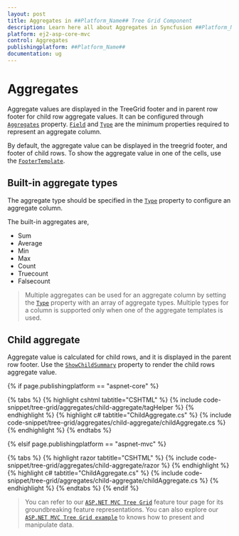 ```yaml
---
layout: post
title: Aggregates in ##Platform_Name## Tree Grid Component
description: Learn here all about Aggregates in Syncfusion ##Platform_Name## Tree Grid component of Syncfusion Essential JS 2 and more.
platform: ej2-asp-core-mvc
control: Aggregates
publishingplatform: ##Platform_Name##
documentation: ug
---
```



# Aggregates

Aggregate values are displayed in the TreeGrid footer and in parent row footer for child row aggregate values. It can be configured through [`Aggregates`](https://help.syncfusion.com/cr/cref_files/aspnetcore-js2/Syncfusion.EJ2~Syncfusion.EJ2.TreeGrid.TreeGrid~Aggregates.html) property.
 [`Field`](https://help.syncfusion.com/cr/cref_files/aspnetcore-js2/Syncfusion.EJ2~Syncfusion.EJ2.TreeGrid.TreeGridAggregateColumn~Field.html) and [`Type`](https://help.syncfusion.com/cr/cref_files/aspnetcore-js2/Syncfusion.EJ2~Syncfusion.EJ2.TreeGrid.TreeGridAggregateColumn~Type.html) are the minimum properties required to represent an aggregate column.

By default, the aggregate value can be displayed in the treegrid footer, and footer of child rows. To show the aggregate value in one of the cells, use the [`FooterTemplate`](https://help.syncfusion.com/cr/cref_files/aspnetcore-js2/Syncfusion.EJ2~Syncfusion.EJ2.TreeGrid.TreeGridAggregateColumn~FooterTemplate.html).

## Built-in aggregate types

The aggregate type should be specified in the [`Type`](https://help.syncfusion.com/cr/cref_files/aspnetcore-js2/Syncfusion.EJ2~Syncfusion.EJ2.TreeGrid.TreeGridAggregateColumn~Type.html) property to configure an aggregate column.

The built-in aggregates are,
* Sum
* Average
* Min
* Max
* Count
* Truecount
* Falsecount

> Multiple aggregates can be used for an aggregate column by setting the [`Type`](https://help.syncfusion.com/cr/cref_files/aspnetcore-js2/Syncfusion.EJ2~Syncfusion.EJ2.TreeGrid.TreeGridAggregateColumn~Type.html) property with an array of aggregate types.
> Multiple types for a column is supported only when one of the aggregate templates is used.

## Child aggregate

Aggregate value is calculated for child rows, and it is displayed in the parent row footer. Use the [`ShowChildSummary`](https://help.syncfusion.com/cr/cref_files/aspnetcore-js2/Syncfusion.EJ2~Syncfusion.EJ2.TreeGrid.TreeGridAggregate~ShowChildSummary.html) property to render the child rows aggregate value.

{% if page.publishingplatform == "aspnet-core" %}

{% tabs %}
{% highlight cshtml tabtitle="CSHTML" %}
{% include code-snippet/tree-grid/aggregates/child-aggregate/tagHelper %}
{% endhighlight %}
{% highlight c# tabtitle="ChildAggregate.cs" %}
{% include code-snippet/tree-grid/aggregates/child-aggregate/childAggregate.cs %}
{% endhighlight %}
{% endtabs %}

{% elsif page.publishingplatform == "aspnet-mvc" %}

{% tabs %}
{% highlight razor tabtitle="CSHTML" %}
{% include code-snippet/tree-grid/aggregates/child-aggregate/razor %}
{% endhighlight %}
{% highlight c# tabtitle="ChildAggregate.cs" %}
{% include code-snippet/tree-grid/aggregates/child-aggregate/childAggregate.cs %}
{% endhighlight %}
{% endtabs %}
{% endif %}



> You can refer to our [`ASP.NET MVC Tree Grid`](https://www.syncfusion.com/aspnet-mvc-ui-controls/tree-grid) feature tour page for its groundbreaking feature representations. You can also explore our [`ASP.NET MVC Tree Grid example`](https://ej2.syncfusion.com/aspnetmvc/TreeGrid/Overview#/material) to knows how to present and manipulate data.